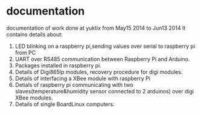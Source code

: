 documentation
=============

documentation of work done at yuktix from May15 2014 to Jun13 2014
It contains details about:
  1. LED blinking on a raspberry pi,sending values over serial to raspberry pi from PC 
  2. UART over RS485 communication between Raspberry Pi and Arduino.
  3. Packages installed in raspberry pi.
  4. Details of Digi865lp modules, recovery procedure for digi modules.
  5. Details of interfacing a XBee module with raspberry Pi
  6. Detials of raspberry pi communicating with two slaves(temperature&humidity sensor connected to 2 arduinos) over digi        XBee modules.
  7. Details of single BoardLinux computers.
